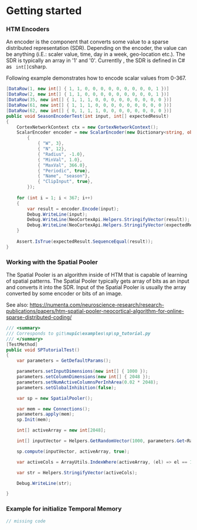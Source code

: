 # Getting started

### HTM Encoders
An encoder is the component that converts some value to a sparse distributed representation (SDR). Depending on the encoder, the value can be anything (i.E.: scaler value, time, day in a week, geo-location etc.). The SDR is typically an array in '1' and '0'. Currentlly , the SDR is defined in C# as ``` int[]```csharp.

Following example demonstrates how to encode scalar values from 0-367.

```csharp
[DataRow(1, new int[] { 1, 1, 0, 0, 0, 0, 0, 0, 0, 0, 0, 1 })]
[DataRow(2, new int[] { 1, 1, 0, 0, 0, 0, 0, 0, 0, 0, 0, 1 })]
[DataRow(35, new int[] { 1, 1, 1, 0, 0, 0, 0, 0, 0, 0, 0, 0 })]
[DataRow(61, new int[] { 1, 1, 1, 0, 0, 0, 0, 0, 0, 0, 0, 0 })]
[DataRow(62, new int[] { 0, 1, 1, 1, 0, 0, 0, 0, 0, 0, 0, 0 })]
public void SeasonEncoderTest(int input, int[] expectedResult)
{
    CortexNetworkContext ctx = new CortexNetworkContext();
    ScalarEncoder encoder = new ScalarEncoder(new Dictionary<string, object>()
        {
            { "W", 3},
            { "N", 12},
            { "Radius", -1.0},
            { "MinVal", 1.0},
            { "MaxVal", 366.0},
            { "Periodic", true},
            { "Name", "season"},
            { "ClipInput", true},
        });
        
    for (int i = 1; i < 367; i++)
    {
        var result = encoder.Encode(input);
        Debug.WriteLine(input);
        Debug.WriteLine(NeoCortexApi.Helpers.StringifyVector(result));
        Debug.WriteLine(NeoCortexApi.Helpers.StringifyVector(expectedResult));
    }
    
    Assert.IsTrue(expectedResult.SequenceEqual(result));
}
```

### Working with the Spatial Pooler
The Spatial Pooler is an algorithm inside of HTM that is capable of learning of spatial patterns. The Spatial Pooler typically gets array of bits as an input and converts it into the SDR. Input of the Spatial Pooler is usually the array converted by some encoder or bits of an image.

See also: https://numenta.com/neuroscience-research/research-publications/papers/htm-spatial-pooler-neocortical-algorithm-for-online-sparse-distributed-coding/

```csharp
/// <summary>
/// Corresponds to git\nupic\examples\sp\sp_tutorial.py
/// </summary>
[TestMethod]
public void SPTutorialTest()
{
    var parameters = GetDefaultParams();

    parameters.setInputDimensions(new int[] { 1000 });
    parameters.setColumnDimensions(new int[] { 2048 });
    parameters.setNumActiveColumnsPerInhArea(0.02 * 2048);
    parameters.setGlobalInhibition(false);

    var sp = new SpatialPooler();

    var mem = new Connections();
    parameters.apply(mem);
    sp.Init(mem);

    int[] activeArray = new int[2048];

    int[] inputVector = Helpers.GetRandomVector(1000, parameters.Get<Random>(KEY.RANDOM));

    sp.compute(inputVector, activeArray, true);

    var activeCols = ArrayUtils.IndexWhere(activeArray, (el) => el == 1);

    var str = Helpers.StringifyVector(activeCols);

    Debug.WriteLine(str);

}

```

### Example for initialize Temporal Memory

```csharp
// missing code
```
